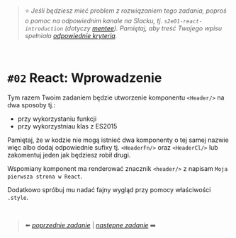 > :star: *Jeśli będziesz mieć problem z rozwiązaniem tego zadania, poproś o pomoc na odpowiednim kanale na Slacku, tj. `s2e01-react-introduction` (dotyczy [mentee](https://devmentor.pl/mentoring-javascript/)). Pamiętaj, aby treść Twojego wpisu spełniała [odpowiednie kryteria](https://devmentor.pl/jak-prosic-o-pomoc/).*

&nbsp;

# `#02` React:  Wprowadzenie



Tym razem Twoim zadaniem będzie utworzenie komponentu `<Header/>` na dwa sposoby tj.:
* przy wykorzystaniu funkcji
* przy wykorzystniau klas z ES2015

Pamiętaj, że w kodzie nie mogą istnieć dwa komponenty o tej samej nazwie więc albo dodaj odpowiednie sufixy tj. `<HeaderFn/>` oraz  `<HeaderCl/>` lub zakomentuj jeden jak będziesz robił drugi.

Wspomiany komponent ma renderować znacznik `<header/>` z napisam `Moja pierwsza strona w React`. 

Dodatkowo spróbuj mu nadać fajny wygląd przy pomocy właściwości `.style`.


&nbsp;


> :arrow_left: [*poprzednie zadanie*](./../01) | [*następne zadanie*](./../03) :arrow_right:
